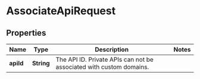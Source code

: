 

# AssociateApiRequest


## Properties

| Name | Type | Description | Notes |
|------------ | ------------- | ------------- | -------------|
|**apiId** | **String** | The API ID. Private APIs can not be associated with custom domains. |  |




